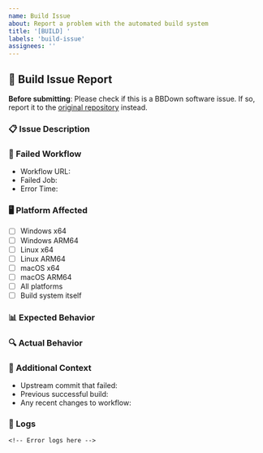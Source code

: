 ```yaml
---
name: Build Issue
about: Report a problem with the automated build system
title: '[BUILD] '
labels: 'build-issue'
assignees: ''
---
```


## 🚨 Build Issue Report

**Before submitting**: Please check if this is a BBDown software issue. If so, report it to the [original repository](https://github.com/nilaoda/BBDown/issues) instead.

### 📋 Issue Description
<!-- Clearly describe the build-related problem -->

### 🔗 Failed Workflow
<!-- Link to the failed GitHub Actions run -->
- Workflow URL: 
- Failed Job: 
- Error Time: 

### 🖥️ Platform Affected
<!-- Check all that apply -->
- [ ] Windows x64
- [ ] Windows ARM64
- [ ] Linux x64
- [ ] Linux ARM64
- [ ] macOS x64
- [ ] macOS ARM64
- [ ] All platforms
- [ ] Build system itself

### 📊 Expected Behavior
<!-- What should have happened? -->

### 🔍 Actual Behavior
<!-- What actually happened? Include error messages if available -->

### 🧰 Additional Context
<!-- Any other information that might help -->
- Upstream commit that failed: 
- Previous successful build: 
- Any recent changes to workflow: 

### 📎 Logs
<!-- Paste relevant error logs or attach screenshots -->
```
<!-- Error logs here -->
```